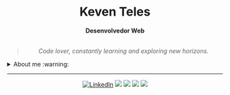 <h1 align="center"> Keven Teles </h1>

    
<div align="center">
<b>Desenvolvedor Web </b>
<br>
<br>

<blockquote>
    <p><i>
        Code lover, constantly learning and exploring new horizons.
    </i></p>
</blockquote>
</div>

<details closed>
<summary>About me :warning:</summary> 	

---


<div align="right" style="margin:auto">
     <a href="https://github.com/kirielss">
        <img width="350em" src="https://github-readme-stats.vercel.app/api/top-langs/?username=KevenDev&hide=html&langs_count=6&hide_border=true&layout=compact&show_icons=true&line_height=27&theme=highcontrast&custom_title=My%20favorite%20languages"
       alt="Most used languages" align="right">
    </a>
</div>


Hello there!! I am Keven [**"KevenDev"**](#)
I am a front-end developer with a great passion for the world of technology and programming. Currently, I am studying Information Systems, a degree that allows me to further improve my software development skills.

My experience with languages such as JavaScript, React, TypeScript,Bootstrap, NodeJS and Tailwind makes me a highly qualified professional capable of creating elegant and modern user interfaces. In addition, I am always looking to improve my skills, staying up-to-date with market trends and new technologies.
    
<div align="right" style="margin:auto">
    <a href="https://github.com/KevenDev">
        <img width="350em" src="https://github-readme-stats.vercel.app/api?username=KevenDev&theme=highcontrast&show_icons=true&hide_border=true&layout=compact&custom_title=My%20Github%20Stats" alt="Github stats" align="right" />
    </a>
</div>
 
But I am not satisfied with just developing the front-end. My goal is to become a full-stack developer, with the ability to work in all layers of an application. To achieve this goal, I am constantly improving myself in other areas such as back-end, databases, and other related technologies.

With my passion for programming and my determination to learn, I have a bright future ahead as a software developer. 
    
</details>

---

<div align="center">


[![LinkedIn](https://img.shields.io/badge/linkedin-%230077B5.svg?style=for-the-badge&logo=linkedin&logoColor=white)](https://www.linkedin.com/in/keventeles/)
<img src='https://img.shields.io/badge/javascript-%23323330.svg?style=for-the-badge&logo=javascript&logoColor=%23F7DF1E' />
<img src='https://img.shields.io/badge/typescript-%23007ACC.svg?style=for-the-badge&logo=typescript&logoColor=white' />
<img src='https://img.shields.io/badge/react-%2320232a.svg?style=for-the-badge&logo=react&logoColor=%2361DAFB' />
<img src='https://img.shields.io/badge/tailwindcss-%2338B2AC.svg?style=for-the-badge&logo=tailwind-css&logoColor=white' />

</div>

